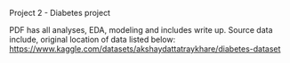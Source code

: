 Project 2 - Diabetes project 

PDF has all analyses, EDA, modeling and includes write up. 
Source data include, original location of data listed below: 
https://www.kaggle.com/datasets/akshaydattatraykhare/diabetes-dataset
